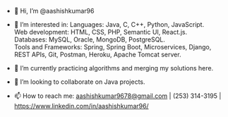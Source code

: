 - 👋 Hi, I’m @aashishkumar96
- 👀 I’m interested in: 
Languages: Java, C, C++, Python, JavaScript.    
Web development: HTML, CSS, PHP, Semantic UI, React.js.                   
Databases: MySQL, Oracle, MongoDB, PostgreSQL.          
Tools and Frameworks: Spring, Spring Boot, Microservices, Django, REST APIs, Git, Postman, Heroku, Apache Tomcat server.

- 🌱 I’m currently practicing algorithms and merging my solutions here.
- 💞️ I’m looking to collaborate on Java projects.
- 📫 How to reach me: aashishkumar9678@gmail.com | (253) 314-3195 | https://www.linkedin.com/in/aashishkumar96/
